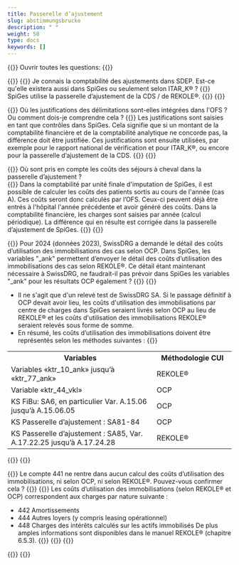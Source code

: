 ```yaml
---
title: Passerelle d’ajustement  
slug: abstimmungsbrucke
description: " "
weight: 50
type: docs
keywords: []
---
```


{{<faqBlock>}}
Ouvrir toutes les questions: {{<collapsibleGroupCommand groupId="abstimmungsbrucke">}}

{{<numberedList>}}
{{<listItem>}}
Je connais la comptabilité des ajustements dans SDEP. Est-ce qu'elle existera aussi dans SpiGes ou seulement selon ITAR_K® ?
{{<collapsibleBlock groupId="abstimmungsbrucke">}}
SpiGes utilise la passerelle d’ajustement de la CDS / de REKOLE®.
{{</collapsibleBlock>}}
{{</listItem>}}

{{<listItem>}}
Où les justifications des délimitations sont-elles intégrées dans l'OFS ? Ou comment dois-je comprendre cela ?
{{<collapsibleBlock groupId="abstimmungsbrucke">}}
Les justifications sont saisies en tant que contrôles dans SpiGes. Cela signifie que si un montant de la comptabilité financière et de la comptabilité analytique ne concorde pas, la différence doit être justifiée. Ces justifications sont ensuite utilisées, par exemple pour le rapport national de vérification et pour ITAR_K®, ou encore pour la passerelle d’ajustement de la CDS.
{{</collapsibleBlock>}}
{{</listItem>}}

{{<listItem>}}
Où sont pris en compte les coûts des séjours à cheval dans la passerelle d’ajustement ?  
{{<collapsibleBlock groupId="abstimmungsbrucke">}}
Dans la comptabilité par unité finale d'imputation de SpiGes, il est possible de calculer les coûts des patients sortis au cours de l'année (cas A). Ces coûts seront donc calculés par l’OFS. Ceux-ci peuvent déjà être entrés à l'hôpital l'année précédente et avoir généré des coûts. Dans la comptabilité financière, les charges sont saisies par année (calcul périodique). La différence qui en résulte est corrigée dans la passerelle d’ajustement de SpiGes.
{{</collapsibleBlock>}}
{{</listItem>}}

{{<listItem>}}
Pour 2024 (données 2023), SwissDRG a demandé le détail des coûts d’utilisation des immobilisations des cas selon OCP. Dans SpiGes, les variables "_ank" permettent d’envoyer le détail des coûts d’utilisation des immobilisations des cas selon REKOLE®.
Ce détail étant maintenant nécessaire à SwissDRG, ne faudrait-il pas prévoir dans SpiGes les variables "_ank" pour les résultats OCP également ? 
{{<collapsibleBlock groupId="abstimmungsbrucke">}}
{{<markdown>}}
- Il ne s'agit que d'un relevé test de SwissDRG SA. Si le passage définitif à OCP devait avoir lieu, les coûts d'utilisation des immobilisations par centre de charges dans SpiGes seraient livrés selon OCP au lieu de REKOLE® et les coûts d'utilisation des immobilisations REKOLE® seraient relevés sous forme de somme. 
- En résumé, les coûts d’utilisation des immobilisations doivent être représentés selon les méthodes suivantes :
{{</markdown>}}
<table class="w-100">
  <tr>
    <th style="width:65%"> Variables </div></th>
    <th> Méthodologie CUI </th>
  </tr>
  <tr>
    <td> Variables «ktr_10_ank» jusqu’à «ktr_77_ank» </td>
    <td> REKOLE® </td>
  </tr>
  <tr>
    <td> Variable «ktr_44_vkl» </td>
    <td> OCP </td>
  </tr>
  <tr>
    <td> KS FiBu: SA6, en particulier Var. A.15.06 jusqu’à A.15.06.05
 </td>
    <td> OCP </td>
  </tr>
  <tr>
    <td> KS Passerelle d’ajustement : SA81-84
 </td>
    <td> OCP </td>
  </tr>
  <tr>
    <td> KS Passerelle d’ajustement : SA85, Var. A.17.22.25 jusqu’à A.17.24.28
 </td>
    <td> REKOLE® </td>
  </tr>
</table>
{{</collapsibleBlock>}}
{{</listItem>}}

{{<listItem>}}
Le compte 441 ne rentre dans aucun calcul des coûts d’utilisation des immobilisations, ni selon OCP, ni selon REKOLE®. Pouvez-vous confirmer cela ?
{{<collapsibleBlock groupId="abstimmungsbrucke">}}
{{<markdown>}}
Les coûts d’utilisation des immobilisations (selon REKOLE® et OCP) correspondent aux charges par nature suivante : 
- 442 Amortissements 
- 444 Autres loyers (y compris leasing opérationnel) 
- 448 Charges des intérêts calculés sur les actifs immobilisés 
De plus amples informations sont disponibles dans le manuel REKOLE® (chapitre 6.5.3).
{{</markdown>}}
{{</collapsibleBlock>}}
{{</listItem>}}

{{</numberedList>}}
{{</faqBlock>}}